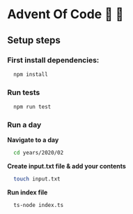 # Advent Of Code 🎅 🎄

## Setup steps

### First install dependencies:

```bash
  npm install
```

### Run tests

```bash
  npm run test
```

### Run a day

**Navigate to a day**

```bash
  cd years/2020/02
```

**Create input.txt file & add your contents**

```bash
  touch input.txt
```

**Run index file**

```bash
  ts-node index.ts
```
